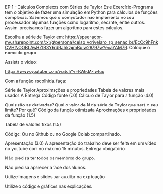 EP 1 - Cálculos Complexos com Séries de Taylor
Este Exercício-Programa tem o objetivo de fazer uma simulação em Python para cálculos de funções complexas. Sabemos que o computador não implementa no seu processador algumas funções como logaritmo, secante, entre outros. Assim, precisamos fazer um algoritmo para estes cálculos.

Escolha a série de Taylor em: https://spsenacbr-my.sharepoint.com/:x:/g/personal/celso_vcrivelaro_sp_senac_br/EcCo9hFnkCVHtVOOBLAwHZIB3Y6rdRJhkzgmBuiw29797w?e=aYAM7R. Coloque o nome do grupo

Assista o vídeo:

https://www.youtube.com/watch?v=KAkdA-iwIus

Com a função escolhida, faça:

Série de Taylor
Aproximações e propriedades
Tabela de valores mais usados
A Entrega
Código fonte (7.0)
Cálculo de Taylor para a função (4.0)

Quais são as derivadas?
Qual o valor de N da série de Taylor que será o seu limite? Por quê?
Código da função otimizada
Aproximações e propriedades da função (1.5)

Tabela de valores fixos (1.5)

Código: Ou no Github ou no Google Colab compartilhado.

Apresentação (3.0)
A apresentação do trabalho deve ser feita em um vídeo no youtube com no máximo 15 minutos. Entrega obrigatório

Não precisa ter todos os membros do grupo.

Não precisa aparecer a face dos alunos.

Utilize imagens e slides par auxiliar na explicação

Utilize o código e gráficos nas explicações.